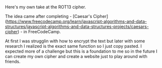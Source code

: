 Here's my own take at the ROT13 cipher.

The idea came after completing - [Caesar's Cipher] (https://www.freecodecamp.org/learn/javascript-algorithms-and-data-structures/javascript-algorithms-and-data-structures-projects/caesars-cipher) - in FreeCodeCamp.

At first I was strugglin with how to encrypt the text but later with some research I realized is the exact same function so I just copy pasted. I expected more of a challenge but this is a foundation to me so in the future I can create my own cipher and create a website just to play around with friends.
